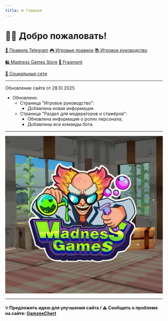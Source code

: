 ```yaml
---
title: 🌐 Главная
---
```

<link rel="stylesheet" href="css/style.css">

# 👋🏻 Добро пожаловать!

<a href="./TGRules.html" class="button-link">📜 Правила Telegram</a>
<a href="./GameRules.html" class="button-link">🎮 Игровые правила</a>
<a href="./GameGuide.html" class="button-link">📚 Игровое руководство</a>

<a href="./MGSMain.html" class="button-link">🛍️ Madness Games Store</a>
<a href="./Fragment.html" class="button-link">💎 Fragment</a>

<a href="./links.html" class="button-link">🔗 Социальные сети</a>

- - - - -

<!-- ### ⚙️ Если вы видите этот текст, это значит, что сайт или сегменты сайта в настоящее время обновляются. -->

Обновление сайта от 28.10.2025

 - Обновлено:
   - Страница "Игровое руководство":
     - Добавлена новая информация.
   - Страница "Раздел для модераторов и стажёров":
     - Обновлена информация о ролях персонала;
     - Добавлены все команды бота.

- - - - -

![MGSlogo](https://github.com/GamzeeChert/gamzeechert.github.io/blob/main/_madnessgamesstore%2F_pictures%2FMGSlogo.jpg?raw=true)

- - - - -

#### 💡 Предложить идею для улучшения сайта / ⚠️ Сообщить о проблеме на сайте: <a href="https://t.me/Gamzee_Chertanovskiy" class="button2-link">GamzeeChert</a>